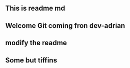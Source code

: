 ## This is readme md

## Welcome Git coming fron dev-adrian

## modify the readme

## Some but tiffins
